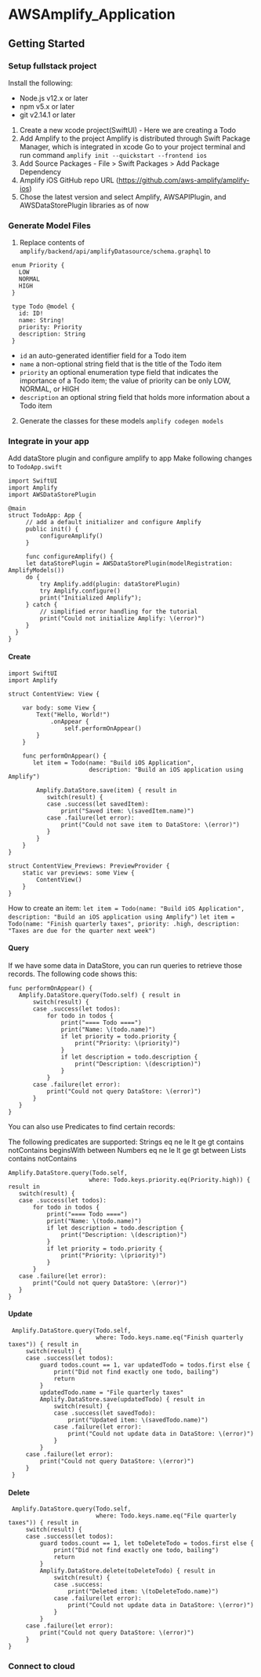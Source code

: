 # AWSAmplify_Application

## Getting Started
### Setup fullstack project
Install the following:
- Node.js v12.x or later
- npm v5.x or later
- git v2.14.1 or later

1. Create a new xcode project(SwiftUI) - Here we are creating a Todo
2. Add Amplify to the project
Amplify is distributed through Swift Package Manager, which is integrated in xcode
Go to your project terminal and run command
`amplify init --quickstart --frontend ios`
3. Add Source Packages - File > Swift Packages > Add Package Dependency
4. Amplify iOS GitHub repo URL (https://github.com/aws-amplify/amplify-ios)
5. Chose the latest version and select Amplify, AWSAPIPlugin, and AWSDataStorePlugin libraries as of now

### Generate Model Files
1. Replace contents of `amplify/backend/api/amplifyDatasource/schema.graphql` to
```
 enum Priority {
   LOW
   NORMAL
   HIGH
 }

 type Todo @model {
   id: ID!
   name: String!
   priority: Priority
   description: String
 }
 ```
- `id` an auto-generated identifier field for a Todo item
- `name` a non-optional string field that is the title of the Todo item
- `priority` an optional enumeration type field that indicates the importance of a Todo item; the value of priority can be only LOW, NORMAL, or HIGH
- `description` an optional string field that holds more information about a Todo item

2. Generate the classes for these models 
`amplify codegen models`

### Integrate in your app
Add dataStore plugin and configure amplify to app
Make following changes to `TodoApp.swift`
```
import SwiftUI
import Amplify
import AWSDataStorePlugin

@main
struct TodoApp: App {
     // add a default initializer and configure Amplify
     public init() {
         configureAmplify()
     }

     func configureAmplify() {
     let dataStorePlugin = AWSDataStorePlugin(modelRegistration: AmplifyModels())
     do {
         try Amplify.add(plugin: dataStorePlugin)
         try Amplify.configure()
         print("Initialized Amplify");
     } catch {
         // simplified error handling for the tutorial
         print("Could not initialize Amplify: \(error)")
     }
  }
}
```

#### Create 
```
import SwiftUI
import Amplify

struct ContentView: View {

    var body: some View {
        Text("Hello, World!")
            .onAppear {
                self.performOnAppear()
        }
    }

    func performOnAppear() {
       let item = Todo(name: "Build iOS Application",
                       description: "Build an iOS application using Amplify")

        Amplify.DataStore.save(item) { result in
           switch(result) {
           case .success(let savedItem):
               print("Saved item: \(savedItem.name)")
           case .failure(let error):
               print("Could not save item to DataStore: \(error)")
           }
        }
    }
}

struct ContentView_Previews: PreviewProvider {
    static var previews: some View {
        ContentView()
    }
}
```

How to create an item:
`let item = Todo(name: "Build iOS Application",
                       description: "Build an iOS application using Amplify")`
`let item = Todo(name: "Finish quarterly taxes",
               priority: .high,
               description: "Taxes are due for the quarter next week")`

#### Query 
If we have some data in DataStore, you can run queries to retrieve those records. The following code shows this:
```
func performOnAppear() {
   Amplify.DataStore.query(Todo.self) { result in
       switch(result) {
       case .success(let todos):
           for todo in todos {
               print("==== Todo ====")
               print("Name: \(todo.name)")
               if let priority = todo.priority {
                   print("Priority: \(priority)")
               }
               if let description = todo.description {
                   print("Description: \(description)")
               }
           }
       case .failure(let error):
           print("Could not query DataStore: \(error)")
       }
   }
}
```

You can also use Predicates to find certain records:

The following predicates are supported:
Strings
eq ne le lt ge gt contains notContains beginsWith between
Numbers
eq ne le lt ge gt between
Lists
contains notContains

```
Amplify.DataStore.query(Todo.self,
                       where: Todo.keys.priority.eq(Priority.high)) { result in
   switch(result) {
   case .success(let todos):
       for todo in todos {
           print("==== Todo ====")
           print("Name: \(todo.name)")
           if let description = todo.description {
               print("Description: \(description)")
           }
           if let priority = todo.priority {
               print("Priority: \(priority)")
           }
       }
   case .failure(let error):
       print("Could not query DataStore: \(error)")
   }
}
```

#### Update
```
 Amplify.DataStore.query(Todo.self,
                         where: Todo.keys.name.eq("Finish quarterly taxes")) { result in
     switch(result) {
     case .success(let todos):
         guard todos.count == 1, var updatedTodo = todos.first else {
             print("Did not find exactly one todo, bailing")
             return
         }
         updatedTodo.name = "File quarterly taxes"
         Amplify.DataStore.save(updatedTodo) { result in
             switch(result) {
             case .success(let savedTodo):
                 print("Updated item: \(savedTodo.name)")
             case .failure(let error):
                 print("Could not update data in DataStore: \(error)")
             }
         }
     case .failure(let error):
         print("Could not query DataStore: \(error)")
     }
 }
```

#### Delete
```
 Amplify.DataStore.query(Todo.self,
                         where: Todo.keys.name.eq("File quarterly taxes")) { result in
     switch(result) {
     case .success(let todos):
         guard todos.count == 1, let toDeleteTodo = todos.first else {
             print("Did not find exactly one todo, bailing")
             return
         }
         Amplify.DataStore.delete(toDeleteTodo) { result in
             switch(result) {
             case .success:
                 print("Deleted item: \(toDeleteTodo.name)")
             case .failure(let error):
                 print("Could not update data in DataStore: \(error)")
             }
         }
     case .failure(let error):
         print("Could not query DataStore: \(error)")
     }
}
```
### Connect to cloud
